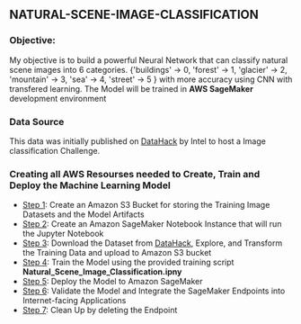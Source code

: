 ## NATURAL-SCENE-IMAGE-CLASSIFICATION

### Objective:
My objective is to build a powerful Neural Network that can classify natural scene images into 6 categories. {'buildings' -> 0, 'forest' -> 1, 'glacier' -> 2, 'mountain' -> 3, 'sea' -> 4, 'street' -> 5 } with more accuracy using CNN with transfered learning. The Model will be trained in **AWS SageMaker** development environment

  ### Data Source
  This data was initially published on [DataHack](https://datahack.analyticsvidhya.com) by Intel to host a Image classification Challenge.

### Creating all AWS Resourses needed to Create, Train and Deploy the Machine Learning Model
* [Step 1](#Create-an-Amazon-S3): Create an Amazon S3 Bucket for storing the Training Image Datasets and the Model Artifacts 
* [Step 2](#Create-an-Amazon-SageMaker): Create an Amazon SageMaker Notebook Instance that will run the Jupyter Notebook
* [Step 3](#Data-Source): Download the Dataset from [DataHack](https://datahack.analyticsvidhya.com), Explore, and Transform the Training Data and upload to Amazon S3 bucket
* [Step 4](#Training-the-Model): Train the Model using the provided training script **Natural_Scene_Image_Classification.ipny**   
* [Step 5](#Model-Deployment): Deploy the Model to Amazon SageMaker
* [Step 6](#Model-Validation-and-Integration): Validate the Model and Integrate the SageMaker Endpoints into Internet-facing Applications
* [Step 7](#Clean-up): Clean Up by deleting the Endpoint
